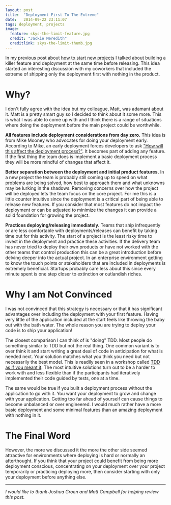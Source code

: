 ```yaml
---
layout: post
title:  "Deployment First To The Extreme"
date:   2014-09-22 23:11:07
tags: deployment, projects
image:
  feature: skys-the-limit-feature.jpg
  credit: "Jackie Meredith"
  creditlink: skys-the-limit-thumb.jpg
---
```


In my previous post about [how to start new projects][new-projects] I talked
about building a killer feature and deployment at the same time before releasing.
This idea started an interesting discussion with my coworkers that included the
extreme of shipping only the deployment first with nothing in the product.

Why?
===============================================================================

I don't fully agree with the idea but my colleague, Matt, was adamant about
it. Matt is a pretty smart guy so I decided to think about it some more. This
is what I was able to come up with and I think there is a range of situations
where doing the deployment before the main project could be worthwhile.

**All features include deployment considerations from day zero.** This idea is
from Mike Mooney who advocates for doing your deployment early. According to
Mike, an early deployment forces developers to ask
["How will this affect the deployment process?"][cd-intro]. It becomes part of
adding any feature. If the first thing the team does is implement a basic
deployment process they will be more mindful of changes that affect it.

**Better separation between the deployment and initial product features.** In a
new project the team is probably still coming up to speed on what problems are
being solved, how best to approach them and what unknowns may be lurking in
the shadows. Removing concerns over how the project will be deployed lets the
team focus on the core project. For me this is a little counter intuitive since
the deployment is a critical part of being able to release new features. If you
consider that most features do not impact the deployment or can be adjusted to
minimize the changes it can provide a solid foundation for growing the project.

**Practices deploying/releasing immediately.** Teams that ship infrequently or
are less comfortable with deployments/releases can benefit by taking time out
for this activity. The start of a project is the least risky time to
invest in the deployment and practice these activities. If the delivery team
has never tried to deploy their own products or have not worked with the other
teams that control production this can be a great introduction before delving
deeper into the actual project. In an enterprise environment getting to know
the touch points or stakeholders that are included in deployments is extremely
beneficial. Startups probably care less about this since
every minute spent is one step closer to extinction or outlandish riches.

Why I am Not Convinced
===============================================================================

I was not convinced that this strategy is necessary or that it has significant
advantages over including the deployment with your first feature. Having very
little of the application included at the start feels like throwing the baby out
with the bath water. The whole reason you are trying to deploy your code is to
ship your application!

The closest comparison I can think of is "doing" TDD. Most people do
something similar to TDD but not the real thing. One common variant is to
over think it and start writing a great deal of code in anticipation for what
is needed next. Your solution matches what you think you need but not
necessarily the best model. This is readily seen in a workshop called
[TDD as if you meant it][tdd]. The most intuitive solutions turn out to be a
harder to work with and less flexible than if the participants had iteratively
implemented their code guided by tests, one at a time.

The same would be true if you built a deployment process without the
application to go with it. You want your deployment to grow and change with
your application. Getting too far ahead of yourself can cause things to become
unbalanced or over engineered. I would much rather have a more basic deployment
and some minimal features than an amazing deployment with nothing in it.

The Final Word
===============================================================================

However, the more we discussed it the more the other side seemed attractive for
environments where deploying is hard or normally an afterthought. If you think
that your project could benefit from being more deployment conscious, concentrating on
your deployment over your project temporarily or practicing deploying more, then
consider starting with only your deployment before anything else.

<hr />

*I would like to thank Joshua Groen and Matt Campbell for helping review this
post.*

[new-projects]: /posts/how-to-start-a-new-project/
[cd-intro]:     https://www.airpair.com/continuous-deployment/posts/continuous-deployment-for-practical-people#6-1-automate-deployments-from-step-zero
[tdd]:          http://cumulative-hypotheses.org/2011/08/30/tdd-as-if-you-meant-it/
